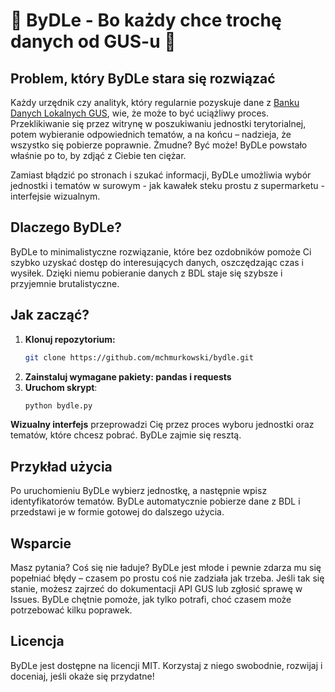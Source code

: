 # 🐄 ByDLe - Bo każdy chce trochę danych od GUS-u 🐄

## Problem, który ByDLe stara się rozwiązać

Każdy urzędnik czy analityk, który regularnie pozyskuje dane z [Banku Danych Lokalnych GUS](https://bdl.stat.gov.pl), wie, że może to być uciążliwy proces. Przeklikiwanie się przez witrynę w poszukiwaniu jednostki terytorialnej, potem wybieranie odpowiednich tematów, a na końcu – nadzieja, że wszystko się pobierze poprawnie. Żmudne? Być może! ByDLe powstało właśnie po to, by zdjąć z Ciebie ten ciężar.

Zamiast błądzić po stronach i szukać informacji, ByDLe umożliwia wybór jednostki i tematów w surowym - jak kawałek steku prostu z supermarketu - interfejsie wizualnym.

## Dlaczego ByDLe?

ByDLe to minimalistyczne rozwiązanie, które bez ozdobników pomoże Ci szybko uzyskać dostęp do interesujących danych, oszczędzając czas i wysiłek. Dzięki niemu pobieranie danych z BDL staje się szybsze i przyjemnie brutalistyczne.

## Jak zacząć?

1. **Klonuj repozytorium:**
   ```bash
   git clone https://github.com/mchmurkowski/bydle.git
   ```
2. **Zainstaluj wymagane pakiety: pandas i requests**
3. **Uruchom skrypt**:
   ```bash
   python bydle.py
   ```

**Wizualny interfejs** przeprowadzi Cię przez proces wyboru jednostki oraz tematów, które chcesz pobrać. ByDLe zajmie się resztą.

## Przykład użycia

Po uruchomieniu ByDLe wybierz jednostkę, a następnie wpisz identyfikatorów tematów. ByDLe automatycznie pobierze dane z BDL i przedstawi je w formie gotowej do dalszego użycia.

## Wsparcie

Masz pytania? Coś się nie ładuje? ByDLe jest młode i pewnie zdarza mu się popełniać błędy – czasem po prostu coś nie zadziała jak trzeba. Jeśli tak się stanie, możesz zajrzeć do dokumentacji API GUS lub zgłosić sprawę w Issues. ByDLe chętnie pomoże, jak tylko potrafi, choć czasem może potrzebować kilku poprawek.

## Licencja

ByDLe jest dostępne na licencji MIT. Korzystaj z niego swobodnie, rozwijaj i doceniaj, jeśli okaże się przydatne!
